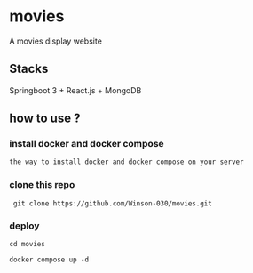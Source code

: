 # movies
A movies display website

## Stacks

Springboot 3 + React.js + MongoDB

## how to use ?


### install docker and docker compose

```txt
the way to install docker and docker compose on your server
```

### clone this repo 

```shell
 git clone https://github.com/Winson-030/movies.git
```

### deploy

```shell
cd movies

docker compose up -d
```

